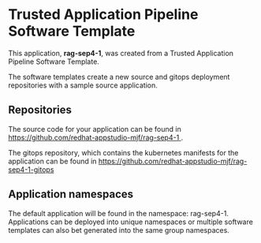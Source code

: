# Trusted Application Pipeline Software Template

This application, **rag-sep4-1**, was created from a Trusted Application Pipeline Software Template.

The software templates create a new source and gitops deployment repositories with a sample source application. 

## Repositories

The source code for your application can be found in [https://github.com/redhat-appstudio-mjf/rag-sep4-1 ](https://github.com/redhat-appstudio-mjf/rag-sep4-1 ).
 
The gitops repository, which contains the kubernetes manifests for the application can be found in 
[https://github.com/redhat-appstudio-mjf/rag-sep4-1-gitops ](https://github.com/redhat-appstudio-mjf/rag-sep4-1-gitops ) 

## Application namespaces 

The default application will be found in the namespace: rag-sep4-1. Applications can be deployed into unique namespaces or multiple software templates can also bet generated into the same group namespaces.  
